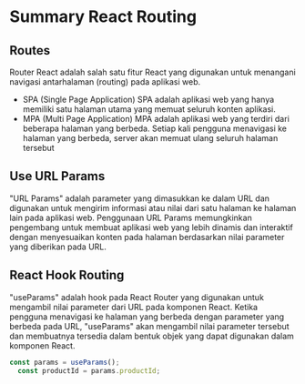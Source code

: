 # Summary React Routing

## Routes
Router React adalah salah satu fitur  React yang digunakan untuk menangani navigasi antarhalaman (routing) pada aplikasi web.

- SPA (Single Page Application)
SPA adalah aplikasi web yang hanya memiliki satu halaman utama yang memuat seluruh konten aplikasi.
- MPA (Multi Page Application)
 MPA adalah aplikasi web yang terdiri dari beberapa halaman yang berbeda. Setiap kali pengguna menavigasi ke halaman yang berbeda, server akan memuat ulang seluruh halaman tersebut
 
## Use URL Params

"URL Params" adalah parameter yang dimasukkan ke dalam URL dan digunakan untuk mengirim informasi atau nilai dari satu halaman ke halaman lain pada aplikasi web. Penggunaan URL Params memungkinkan pengembang untuk membuat aplikasi web yang lebih dinamis dan interaktif dengan menyesuaikan konten pada halaman berdasarkan nilai parameter yang diberikan pada URL.

## React Hook Routing

"useParams" adalah hook pada React Router yang digunakan untuk mengambil nilai parameter dari URL pada komponen React. Ketika pengguna menavigasi ke halaman yang berbeda dengan parameter yang berbeda pada URL, "useParams" akan mengambil nilai parameter tersebut dan membuatnya tersedia dalam bentuk objek yang dapat digunakan dalam komponen React.
``` jsx
const params = useParams();
  const productId = params.productId;
  ```
  
  
